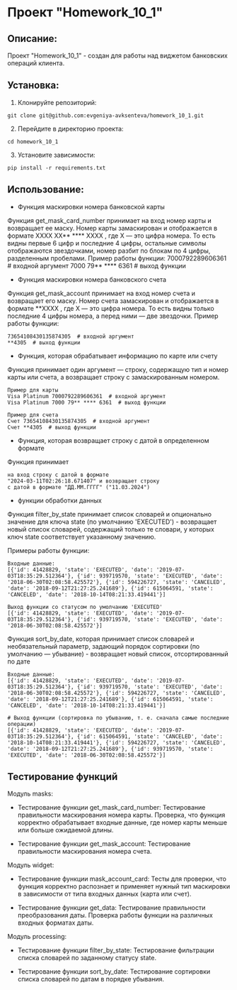 # Проект "Homework_10_1"

## Описание:

Проект "Homework_10_1" - создан для работы над виджетом банковских операций клиента. 

## Установка:

1. Клонируйте репозиторий:
```
git clone git@github.com:evgeniya-avksenteva/homework_10_1.git
```

2. Перейдите в директорию проекта:
```
cd homework_10_1
```

3. Установите зависимости:
```
pip install -r requirements.txt
```

## Использование:

- Функция маскировки номера банковской карты

Функция get_mask_card_number принимает на вход номер карты и возвращает ее маску. Номер карты замаскирован и отображается в формате 
XXXX XX** **** XXXX
, где X — это цифра номера. То есть видны первые 6 цифр и последние 4 цифры, остальные символы отображаются звездочками, номер разбит по блокам по 4 цифры, разделенным пробелами. Пример работы функции:
7000792289606361     # входной аргумент
7000 79** **** 6361  # выход функции

- Функция маскировки номера банковского счета

Функция get_mask_account принимает на вход номер счета и возвращает его маску. Номер счета замаскирован и отображается в формате 
**XXXX
, где X — это цифра номера. То есть видны только последние 4 цифры номера, а перед ними — две звездочки. Пример работы функции:
```
73654108430135874305  # входной аргумент
**4305  # выход функции
```

- Функция, которая обрабатывает информацию по карте или счету

Функция принимает один аргумент — строку, содержащую тип и
номер карты или счета, а возвращает строку с замаскированным номером.

```
Пример для карты
Visa Platinum 7000792289606361  # входной аргумент
Visa Platinum 7000 79** **** 6361  # выход функции

Пример для счета
Счет 73654108430135874305  # входной аргумент
Счет **4305  # выход функции
```

- Функция, которая возвращает строку с датой в определенном формате

Функция принимает 
```
на вход строку с датой в формате 
"2024-03-11T02:26:18.671407" и возвращает строку 
с датой в формате "ДД.ММ.ГГГГ" ("11.03.2024")
```

- функции обработки данных 

Функция filter_by_state принимает список словарей и опционально значение для ключа 
state (по умолчанию 'EXECUTED') - возвращает новый список словарей, содержащий только те словари, у которых ключ 
state соответствует указанному значению.

Примеры работы функции: 
```
Входные данные:
[{'id': 41428829, 'state': 'EXECUTED', 'date': '2019-07-03T18:35:29.512364'}, {'id': 939719570, 'state': 'EXECUTED', 'date': '2018-06-30T02:08:58.425572'}, {'id': 594226727, 'state': 'CANCELED', 'date': '2018-09-12T21:27:25.241689'}, {'id': 615064591, 'state': 'CANCELED', 'date': '2018-10-14T08:21:33.419441'}]

Выход функции со статусом по умолчанию 'EXECUTED'
[{'id': 41428829, 'state': 'EXECUTED', 'date': '2019-07-03T18:35:29.512364'}, {'id': 939719570, 'state': 'EXECUTED', 'date': '2018-06-30T02:08:58.425572'}]
```

Функция sort_by_date, которая принимает список словарей и необязательный параметр, задающий порядок сортировки (по умолчанию — убывание) - возвращает новый список, отсортированный по дате

```
Входные данные:
[{'id': 41428829, 'state': 'EXECUTED', 'date': '2019-07-03T18:35:29.512364'}, {'id': 939719570, 'state': 'EXECUTED', 'date': '2018-06-30T02:08:58.425572'}, {'id': 594226727, 'state': 'CANCELED', 'date': '2018-09-12T21:27:25.241689'}, {'id': 615064591, 'state': 'CANCELED', 'date': '2018-10-14T08:21:33.419441'}]

# Выход функции (сортировка по убыванию, т. е. сначала самые последние операции)
[{'id': 41428829, 'state': 'EXECUTED', 'date': '2019-07-03T18:35:29.512364'}, {'id': 615064591, 'state': 'CANCELED', 'date': '2018-10-14T08:21:33.419441'}, {'id': 594226727, 'state': 'CANCELED', 'date': '2018-09-12T21:27:25.241689'}, {'id': 939719570, 'state': 'EXECUTED', 'date': '2018-06-30T02:08:58.425572'}]
```

## Тестирование функций
Модуль masks:
- Тестирование функции get_mask_card_number:
Тестирование правильности маскирования номера карты.
Проверка, что функция корректно обрабатывает входные данные, где номер карты меньше или больше ожидаемой длины.

- Тестирование функции get_mask_account:
Тестирование правильности маскирования номера счета.


Модуль widget:  
- Тестирование функции mask_account_card:
Тесты для проверки, что функция корректно распознает и применяет нужный тип маскировки в зависимости от типа входных данных (карта или счет).

- Тестирование функции get_data:
Тестирование правильности преобразования даты.
Проверка работы функции на различных входных форматах даты.

Модуль processing:  
- Тестирование функции filter_by_state:
Тестирование фильтрации списка словарей по заданному статусу state.

- Тестирование функции sort_by_date:
Тестирование сортировки списка словарей по датам в порядке убывания.
